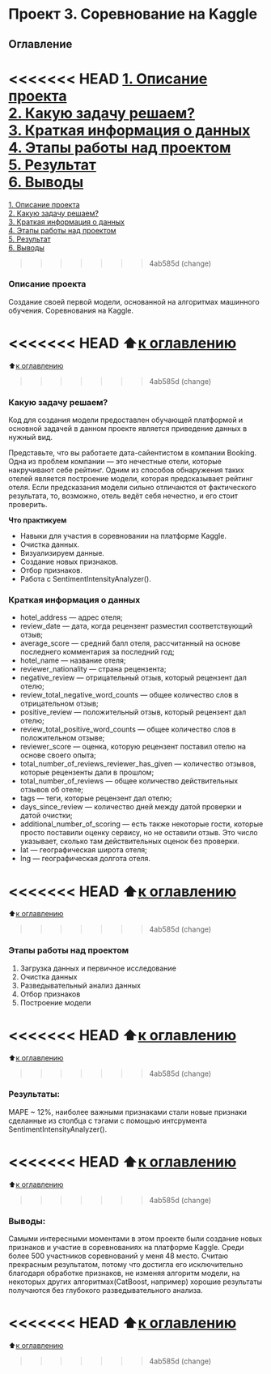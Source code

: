 # Проект 3. Соревнование на Kaggle

## Оглавление  
<<<<<<< HEAD
[1. Описание проекта](https://github.com/G4dgetHackwrench/Homework/tree/main/Learning/Блок_3/Project3/README.md#Описание-проекта)  
[2. Какую задачу решаем?](https://github.com/G4dgetHackwrench/Homework/tree/main/Learning/Блок_3/Project3/README.md#Какую-задачу-решаем)  
[3. Краткая информация о данных](https://github.com/G4dgetHackwrench/Homework/tree/main/Learning/Блок_3/Project3/README.md#Краткая-информация-о-данных)  
[4. Этапы работы над проектом](https://github.com/G4dgetHackwrench/Homework/tree/main/Learning/Блок_3/Project3/README.md#Этапы-работы-над-проектом)  
[5. Результат](https://github.com/G4dgetHackwrench/Homework/tree/main/Learning/Блок_3/Project3/README.md#Результат)    
[6. Выводы](https://github.com/G4dgetHackwrench/Homework/tree/main/Learning/Блок_3/Project3/README.md#Выводы) 
=======
[1. Описание проекта](https://github.com/G4dgetHackwrench/Homework/tree/main/Learning/Year1/Блок_3/Project3/README.md#Описание-проекта)  
[2. Какую задачу решаем?](https://github.com/G4dgetHackwrench/Homework/tree/main/Learning/Year1/Блок_3/Project3/README.md#Какую-задачу-решаем)  
[3. Краткая информация о данных](https://github.com/G4dgetHackwrench/Homework/tree/main/Learning/Year1/Блок_3/Project3/README.md#Краткая-информация-о-данных)  
[4. Этапы работы над проектом](https://github.com/G4dgetHackwrench/Homework/tree/main/Learning/Year1/Блок_3/Project3/README.md#Этапы-работы-над-проектом)  
[5. Результат](https://github.com/G4dgetHackwrench/Homework/tree/main/Learning/Year1/Блок_3/Project3/README.md#Результат)    
[6. Выводы](https://github.com/G4dgetHackwrench/Homework/tree/main/Learning/Year1/Блок_3/Project3/README.md#Выводы) 
>>>>>>> 4ab585d (change)

### Описание проекта    
Создание своей первой модели, основанной на алгоритмах машинного обучения. Соревнования на Kaggle.

<<<<<<< HEAD
:arrow_up:[к оглавлению](https://github.com/G4dgetHackwrench/Homework/tree/main/Learning/Блок_3/Project3/README.md#Оглавление)
=======
:arrow_up:[к оглавлению](https://github.com/G4dgetHackwrench/Homework/tree/main/Learning/Year1/Блок_3/Project3/README.md#Оглавление)
>>>>>>> 4ab585d (change)


### Какую задачу решаем?    
Код для создания модели предоставлен обучающей платформой и основной задачей в данном проекте является приведение данных в нужный вид.

Представьте, что вы работаете дата-сайентистом в компании Booking. Одна из проблем компании — это нечестные отели, которые накручивают себе рейтинг. Одним из способов обнаружения таких отелей является построение модели, которая предсказывает рейтинг отеля. Если предсказания модели сильно отличаются от фактического результата, то, возможно, отель ведёт себя нечестно, и его стоит проверить.

**Что практикуем**     
* Навыки для участия в соревновании на платформе Kaggle.
* Очистка данных.
* Визуализируем данные.
* Создание новых признаков.
* Отбор признаков.
* Работа с SentimentIntensityAnalyzer().


### Краткая информация о данных
* hotel_address — адрес отеля;
* review_date — дата, когда рецензент разместил соответствующий отзыв;
* average_score — средний балл отеля, рассчитанный на основе последнего комментария за последний год;
* hotel_name — название отеля;
* reviewer_nationality — страна рецензента;
* negative_review — отрицательный отзыв, который рецензент дал отелю;
* review_total_negative_word_counts — общее количество слов в отрицательном отзыв;
* positive_review — положительный отзыв, который рецензент дал отелю;
* review_total_positive_word_counts — общее количество слов в положительном отзыве;
* reviewer_score — оценка, которую рецензент поставил отелю на основе своего опыта;
* total_number_of_reviews_reviewer_has_given — количество отзывов, которые рецензенты дали в прошлом;
* total_number_of_reviews — общее количество действительных отзывов об отеле;
* tags — теги, которые рецензент дал отелю;
* days_since_review — количество дней между датой проверки и датой очистки;
* additional_number_of_scoring — есть также некоторые гости, которые просто поставили оценку сервису, но не оставили отзыв. Это число указывает, сколько там действительных оценок без проверки.
* lat — географическая широта отеля;
* lng — географическая долгота отеля.
  
<<<<<<< HEAD
:arrow_up:[к оглавлению](https://github.com/G4dgetHackwrench/Homework/tree/main/Learning/Блок_3/Project3/README.md#Оглавление)
=======
:arrow_up:[к оглавлению](https://github.com/G4dgetHackwrench/Homework/tree/main/Learning/Year1/Блок_3/Project3/README.md#Оглавление)
>>>>>>> 4ab585d (change)


### Этапы работы над проектом  
1. Загрузка данных и первичное исследование
2. Очистка данных
3. Разведывательный анализ данных
4. Отбор признаков
5. Построение модели

<<<<<<< HEAD
:arrow_up:[к оглавлению](https://github.com/G4dgetHackwrench/Homework/tree/main/Learning/Блок_3/Project3/README.md#Оглавление)
=======
:arrow_up:[к оглавлению](https://github.com/G4dgetHackwrench/Homework/tree/main/Learning/Year1/Блок_3/Project3/README.md#Оглавление)
>>>>>>> 4ab585d (change)


### Результаты:  
MAPE ~ 12%, наиболее важными признаками стали новые признаки сделанные из столбца с тэгами с помощью интсрумента SentimentIntensityAnalyzer().

<<<<<<< HEAD
:arrow_up:[к оглавлению](https://github.com/G4dgetHackwrench/Homework/tree/main/Learning/Блок_3/Project3/README.md#Оглавление)
=======
:arrow_up:[к оглавлению](https://github.com/G4dgetHackwrench/Homework/tree/main/Learning/Year1/Блок_3/Project3/README.md#Оглавление)
>>>>>>> 4ab585d (change)


### Выводы:  
Самыми интересными моментами в этом проекте были создание новых признаков и участие в соревнованиях на платформе Kaggle. Среди более 500 участников соревнований у меня 48 место. Считаю прекрасным результатом, потому что достигла его исключительно благодаря обработке признаков, не изменяя алгоритм модели, на некоторых других алгоритмах(CatBoost, например) хорошие результаты получаются без глубокого разведывательного анализа.

<<<<<<< HEAD
:arrow_up:[к оглавлению](https://github.com/G4dgetHackwrench/Homework/tree/main/Learning/Блок_3/Project3/README.md#Оглавление)
=======
:arrow_up:[к оглавлению](https://github.com/G4dgetHackwrench/Homework/tree/main/Learning/Year1/Блок_3/Project3/README.md#Оглавление)
>>>>>>> 4ab585d (change)



